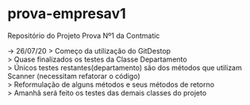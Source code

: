 # prova-empresav1
 Repositório do Projeto Prova Nº1 da Contmatic 
 
 -> 26/07/20
	> Começo da utilização do GitDestop<br>
	> Quase finalizados os testes da Classe Departamento<br>
		> Únicos testes restantes(departamento) são dos métodos que utilizam Scanner (necessitam refatorar o código)<br>
	> Reformulação de alguns métodos e seus métodos de retorno<br>
	> Amanhã será feito os testes das demais classes do projeto<br>
	

